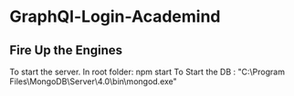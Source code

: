 # GraphQl-Login-Academind

## Fire Up the Engines

To start the server. In root folder: npm start
To Start the DB : "C:\Program Files\MongoDB\Server\4.0\bin\mongod.exe"